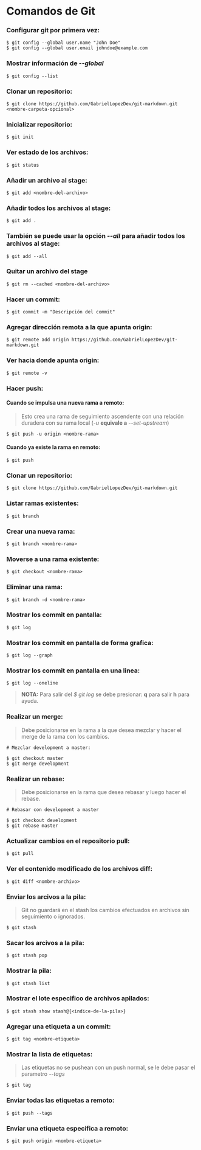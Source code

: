 # Comandos de Git

### Configurar git por primera vez:
```Shell Session
$ git config --global user.name "John Doe"
$ git config --global user.email johndoe@example.com
```
### Mostrar información de *--global*
```Shell Session
$ git config --list
```

### Clonar un repositorio:
```Shell Session
$ git clone https://github.com/GabrielLopezDev/git-markdown.git <nombre-carpeta-opcional>
```

### Inicializar repositorio:
```Shell Session
$ git init
```

### Ver estado de los archivos:
```Shell Session
$ git status
```

### Añadir un archivo al stage:
```Shell Session
$ git add <nombre-del-archivo>
```

### Añadir todos los archivos al stage:
```Shell Session
$ git add .
```

### También se puede usar la opción *--all* para añadir todos los archivos al stage:
```Shell Session
$ git add --all
```

### Quitar un archivo del stage
```Shell Session
$ git rm --cached <nombre-del-archivo>
```

### Hacer un commit:
```Shell Session
$ git commit -m "Descripción del commit"
```

### Agregar dirección remota a la que apunta origin:
```Shell Session
$ git remote add origin https://github.com/GabrielLopezDev/git-markdown.git
```

### Ver hacia donde apunta origin:
```Shell Session
$ git remote -v
```

### Hacer push:
#### **Cuando se impulsa una nueva rama a remoto:**
> Esto crea una rama de seguimiento ascendente  con una relación
duradera con su rama local (*-u* **equivale a** *--set-upstream*)
```Shell Session
$ git push -u origin <nombre-rama>
```

#### **Cuando ya existe la rama en remoto:**
```Shell Session
$ git push
```


### Clonar un repositorio:
```Shell Session
$ git clone https://github.com/GabrielLopezDev/git-markdown.git
```

### Listar ramas existentes:
```Shell Session
$ git branch
```

### Crear una nueva rama:
```Shell Session
$ git branch <nombre-rama>
```

### Moverse a una rama existente:
```Shell Session
$ git checkout <nombre-rama>
```

### Eliminar una rama:
```Shell Session
$ git branch -d <nombre-rama>
```

### Mostrar los commit en pantalla:
```Shell Session
$ git log
```

### Mostrar los commit en pantalla de forma grafica:
```Shell Session
$ git log --graph
```

### Mostrar los commit en pantalla en una linea:
```Shell Session
$ git log --oneline
```

> **NOTA:** Para salir del *$ git log* se debe presionar: **q** para salir **h** para ayuda.

### Realizar un merge:
> Debe posicionarse en la rama a la que desea mezclar y hacer el merge de la rama con los cambios.

```Shell Session
# Mezclar development a master:

$ git checkout master
$ git merge development
```

### Realizar un rebase:
> Debe posicionarse en la rama que desea rebasar y luego hacer el rebase.
```Shell Session
# Rebasar con development a master

$ git checkout development
$ git rebase master
```

### Actualizar cambios en el repositorio **pull**:
```Shell Session
$ git pull
```

### Ver el contenido modificado de los archivos **diff**:
```Shell Session
$ git diff <nombre-archivo>
```

### Enviar los arcivos a la pila:
> Git no guardará en el stash los cambios efectuados en archivos sin seguimiento o ignorados.
```Shell Session
$ git stash
```

### Sacar los arcivos a la pila:
```Shell Session
$ git stash pop
```

### Mostrar la pila:
```Shell Session
$ git stash list
```

### Mostrar el lote especifico de archivos apilados:
```Shell Session
$ git stash show stash@{<indice-de-la-pila>}
```

### Agregar una etiqueta a un commit:
```Shell Session
$ git tag <nombre-etiqueta>
```

### Mostrar la lista de etiquetas:
> Las etiquetas no se pushean con un push normal, se le debe pasar el parametro *--tags*
```Shell Session
$ git tag
```

### Enviar todas las etiquetas a remoto:
```Shell Session
$ git push --tags
```

### Enviar una etiqueta especifica a remoto:
```Shell Session
$ git push origin <nombre-etiqueta>
```
